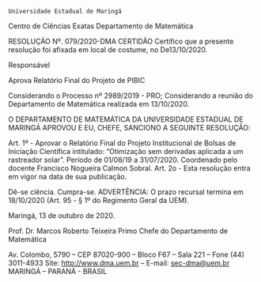 	

	Universidade Estadual de Maringá
Centro de Ciências Exatas
Departamento de Matemática
	




RESOLUÇÃO Nº. 079/2020-DMA
	CERTIDÃO
Certifico que a presente resolução foi afixada em local de costume, no De13/10/2020.


Responsável





Aprova
Relatório Final do
Projeto de PIBIC



Considerando o Processo nº 2989/2019 - PRO;
Considerando a reunião do Departamento de Matemática realizada em 13/10/2020.

O DEPARTAMENTO DE MATEMÁTICA DA UNIVERSIDADE ESTADUAL DE MARINGÁ APROVOU E EU, CHEFE, SANCIONO A SEGUINTE RESOLUÇÃO:

Art. 1º - Aprovar o Relatório Final do Projeto Institucional de Bolsas de Iniciação Científica intitulado: “Otimização sem derivadas aplicada a um rastreador solar”.  Período de 01/08/19 a 31/07/2020. Coordenado pelo docente Francisco Nogueira Calmon Sobral.
Art. 2o - Esta resolução entra em vigor na data de sua publicação.

Dê-se ciência.
Cumpra-se.
	ADVERTÊNCIA:
O prazo recursal termina em 18/10/2020 (Art. 95 - § 1º do Regimento Geral da UEM).



						
Maringá, 13 de outubro de 2020.




Prof. Dr. Marcos Roberto Teixeira Primo
 Chefe do Departamento de Matemática

Av. Colombo, 5790 – CEP 87020-900 – Bloco F67 – Sala 221 – Fone (44) 3011-4933
Site: http://www.dma.uem.br – E-mail: sec-dma@uem.br
MARINGÁ – PARANÁ - BRASIL
